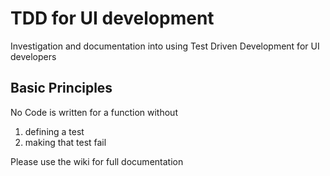 TDD for UI development
======================

Investigation and documentation into using Test Driven Development for UI developers

Basic Principles
----------------

No Code is written for a function without

1. defining a test
2. making that test fail

Please use the wiki for full documentation